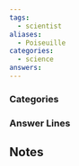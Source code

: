 ```yaml
---
tags:
  - scientist
aliases:
  - Poiseuille
categories:
  - science
answers:
---
```

### Categories

### Answer Lines

## Notes